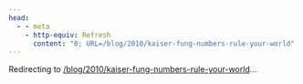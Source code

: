 ```yaml
---
head:
  - - meta
    - http-equiv: Refresh
      content: "0; URL=/blog/2010/kaiser-fung-numbers-rule-your-world"
---
```


Redirecting to <a href="/blog/2010/kaiser-fung-numbers-rule-your-world">/blog/2010/kaiser-fung-numbers-rule-your-world</a>…
